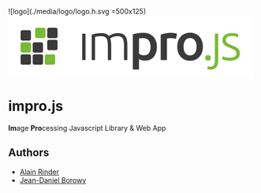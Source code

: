![logo](./media/logo/logo.h.svg =500x125)
<img src="./media/logo/logo.h.svg" width="500" height="125" />

# impro.js
**Im**age **Pro**cessing Javascript Library &amp; Web App

## Authors
* [Alain Rinder](https://github.com/alainrinder)
* [Jean-Daniel Borowy](https://github.com/jdborowy)
